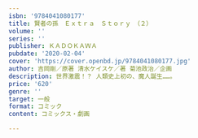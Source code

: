 ```yaml
---
isbn: '9784041080177'
title: 賢者の孫　Ｅｘｔｒａ　Ｓｔｏｒｙ　（２）
volume: ''
series: ''
publisher: ＫＡＤＯＫＡＷＡ
pubdate: '2020-02-04'
cover: 'https://cover.openbd.jp/9784041080177.jpg'
author: 吉岡剛／原著 清水ケイスケ／著 菊池政治／企画
description: 世界激震！？ 人類史上初の、魔人誕生……。
price: '620'
genre: ''
target: 一般
format: コミック
content: コミックス・劇画

---
```

